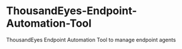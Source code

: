 # ThousandEyes-Endpoint-Automation-Tool
ThousandEyes Endpoint Automation Tool to manage endpoint agents 
